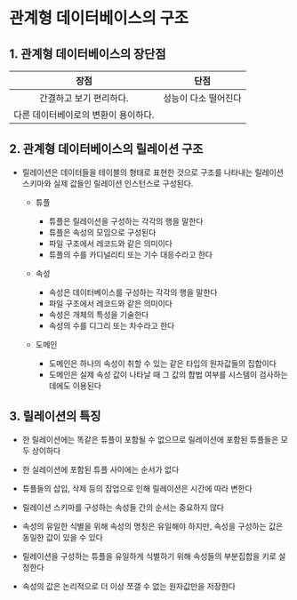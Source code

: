 # 관계형 데이터베이스의 구조

## 1. 관계형 데이터베이스의 장단점

|장점|단점|
|:-:|:-:|
|간결하고 보기 편리하다.|성능이 다소 떨어진다|
|다른 데이터베이로의 변환이 용이하다.||

## 2. 관계형 데이터베이스의 릴레이션 구조
* 릴레이션은 데이터들을 테이블의 형태로 표현한 것으로 구조를 나타내는 릴레이션 스키마와 실제 값들인 릴레이션 인스턴스로 구성된다.

    * 튜플
        * 튜플은 릴레이션을 구성하는 각각의 행을 말한다
        * 튜플은 속성의 모임으로 구성된다
        * 파일 구조에서 레코드와 같은 의미이다
        * 튜플의 수를 카디널리티 또는 기수 대응수라고 한다

    * 속성
        * 속성은 데이터베이스를 구성하는 각각의 행을 말한다
        * 파일 구조에서 레코드와 같은 의미이다
        * 속성은 개체의 특성을 기술한다
        * 속성의 수를 디그리 또는 차수라고 한다

    * 도메인
        * 도메인은 하나의 속성이 취할 수 있는 같은 타입의 원자값들의 집합이다
        * 도메인은 실제 속성 값이 나타날 때 그 값의 합법 여부를 시스템이 검사하는데에도 이용된다

## 3. 릴레이션의 특징

* 한 릴레이션에는 똑같은 튜플이 포함될 수 없으므로 릴레이션에 포함된 튜플들은 모두 상이하다

* 한 실레이션에 포함된 튜플 사이에는 순서가 없다

* 튜플들의 삽입, 삭제 등의 잡업으로 인해 릴레이션은 시간에 따라 변한다

* 릴레이션 스키마를 구성하는 속성들 간의 순서는 중요하지 않다

* 속성의 유일한 식별을 위해 속성의 명칭은 유일해야 하지만, 속성을 구성하는 값은 동일한 값이 있을 수 있다

* 릴레이션을 구성하는 튜플을 유일하게 식별하기 위해 속성들의 부분집합을 키로 설정한다

* 속성의 값은 논리적으로 더 이상 쪼갤 수 없는 원자값만을 저장한다